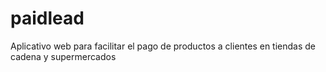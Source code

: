 # paidlead
Aplicativo web para facilitar el pago de productos a clientes en tiendas de cadena y supermercados 
